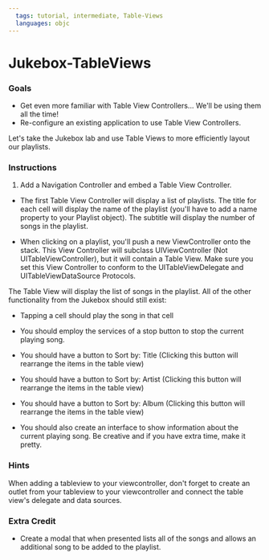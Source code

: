 ```yaml
---
  tags: tutorial, intermediate, Table-Views
  languages: objc
---
```


Jukebox-TableViews
=========

### Goals 

- Get even more familiar with Table View Controllers... We'll be using them all the time! 
- Re-configure an existing application to use Table View Controllers. 


Let's take the Jukebox lab and use Table Views to more efficiently layout our playlists.    


### Instructions 

1. Add a Navigation Controller and embed a Table View Controller.

- The first Table View Controller will display a list of playlists.  The title for each cell will display the name of the playlist (you'll have to add a name property to your Playlist object).  The subtitle will display the number of songs in the playlist.  

- When clicking on a playlist, you'll push a new ViewController onto the stack.  This View Controller will subclass UIViewController  (Not UITableViewController), but it will contain a Table View.  Make sure you set this View Controller to conform to the UITableViewDelegate and UITableViewDataSource Protocols.  

The Table View will display the list of songs in the playlist.  All of the other functionality from the Jukebox should still exist: 

- Tapping a cell should play the song in that cell 
- You should employ the services of a stop button to stop the current playing song.  
- You should have a button to Sort by: Title (Clicking this button will rearrange the items in the table view) 
- You should have a button to Sort by: Artist (Clicking this button will rearrange the items in the table view)
- You should have a button to Sort by: Album   (Clicking this button will rearrange the items in the table view)  

- You should also create an interface to show information about the current playing song.  Be creative and if you have extra time, make it pretty.  

### Hints

When adding a tableview to your viewcontroller, don't forget to create an outlet from your tableview to your viewcontroller and connect the table view's delegate and data sources.  

### Extra Credit 

- Create a modal that when presented lists all of the songs and allows an additional song to be added to the playlist.  



